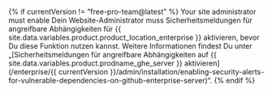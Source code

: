 {% if currentVersion != "free-pro-team@latest" %}
Your site administrator must enable
Dein Website-Administrator muss Sicherheitsmeldungen für angreifbare Abhängigkeiten für {{ site.data.variables.product.product_location_enterprise }} aktivieren, bevor Du diese Funktion nutzen kannst. Weitere Informationen findest Du unter „[Sicherheitsmeldungen für angreifbare Abhängigkeiten auf {{ site.data.variables.product.prodname_ghe_server }} aktivieren](/enterprise/{{ currentVersion }}/admin/installation/enabling-security-alerts-for-vulnerable-dependencies-on-github-enterprise-server)“.
{% endif %}
